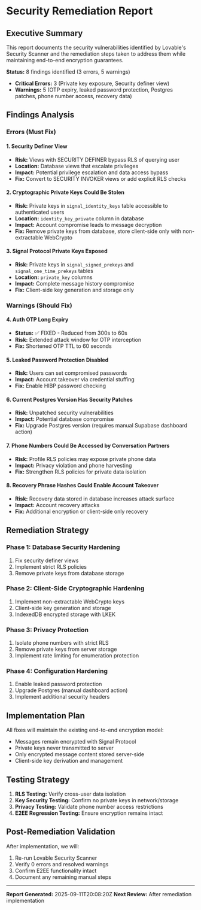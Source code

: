 # Security Remediation Report

## Executive Summary

This report documents the security vulnerabilities identified by Lovable's Security Scanner and the remediation steps taken to address them while maintaining end-to-end encryption guarantees.

**Status:** 8 findings identified (3 errors, 5 warnings)
- **Critical Errors:** 3 (Private key exposure, Security definer view)
- **Warnings:** 5 (OTP expiry, leaked password protection, Postgres patches, phone number access, recovery data)

## Findings Analysis

### Errors (Must Fix)

#### 1. Security Definer View
- **Risk:** Views with SECURITY DEFINER bypass RLS of querying user
- **Location:** Database views that escalate privileges
- **Impact:** Potential privilege escalation and data access bypass
- **Fix:** Convert to SECURITY INVOKER views or add explicit RLS checks

#### 2. Cryptographic Private Keys Could Be Stolen  
- **Risk:** Private keys in `signal_identity_keys` table accessible to authenticated users
- **Location:** `identity_key_private` column in database
- **Impact:** Account compromise leads to message decryption
- **Fix:** Remove private keys from database, store client-side only with non-extractable WebCrypto

#### 3. Signal Protocol Private Keys Exposed
- **Risk:** Private keys in `signal_signed_prekeys` and `signal_one_time_prekeys` tables
- **Location:** `private_key` columns 
- **Impact:** Complete message history compromise
- **Fix:** Client-side key generation and storage only

### Warnings (Should Fix)

#### 4. Auth OTP Long Expiry
- **Status:** ✅ FIXED - Reduced from 300s to 60s
- **Risk:** Extended attack window for OTP interception
- **Fix:** Shortened OTP TTL to 60 seconds

#### 5. Leaked Password Protection Disabled
- **Risk:** Users can set compromised passwords
- **Impact:** Account takeover via credential stuffing
- **Fix:** Enable HIBP password checking

#### 6. Current Postgres Version Has Security Patches
- **Risk:** Unpatched security vulnerabilities
- **Impact:** Potential database compromise
- **Fix:** Upgrade Postgres version (requires manual Supabase dashboard action)

#### 7. Phone Numbers Could Be Accessed by Conversation Partners
- **Risk:** Profile RLS policies may expose private phone data
- **Impact:** Privacy violation and phone harvesting
- **Fix:** Strengthen RLS policies for private data isolation

#### 8. Recovery Phrase Hashes Could Enable Account Takeover
- **Risk:** Recovery data stored in database increases attack surface
- **Impact:** Account recovery attacks
- **Fix:** Additional encryption or client-side only recovery

## Remediation Strategy

### Phase 1: Database Security Hardening
1. Fix security definer views
2. Implement strict RLS policies
3. Remove private keys from database storage

### Phase 2: Client-Side Cryptographic Hardening  
1. Implement non-extractable WebCrypto keys
2. Client-side key generation and storage
3. IndexedDB encrypted storage with LKEK

### Phase 3: Privacy Protection
1. Isolate phone numbers with strict RLS
2. Remove private keys from server storage
3. Implement rate limiting for enumeration protection

### Phase 4: Configuration Hardening
1. Enable leaked password protection
2. Upgrade Postgres (manual dashboard action)
3. Implement additional security headers

## Implementation Plan

All fixes will maintain the existing end-to-end encryption model:
- Messages remain encrypted with Signal Protocol
- Private keys never transmitted to server
- Only encrypted message content stored server-side
- Client-side key derivation and management

## Testing Strategy

1. **RLS Testing:** Verify cross-user data isolation
2. **Key Security Testing:** Confirm no private keys in network/storage
3. **Privacy Testing:** Validate phone number access restrictions
4. **E2EE Regression Testing:** Ensure encryption remains intact

## Post-Remediation Validation

After implementation, we will:
1. Re-run Lovable Security Scanner
2. Verify 0 errors and resolved warnings
3. Confirm E2EE functionality intact
4. Document any remaining manual steps

---

**Report Generated:** 2025-09-11T20:08:20Z
**Next Review:** After remediation implementation